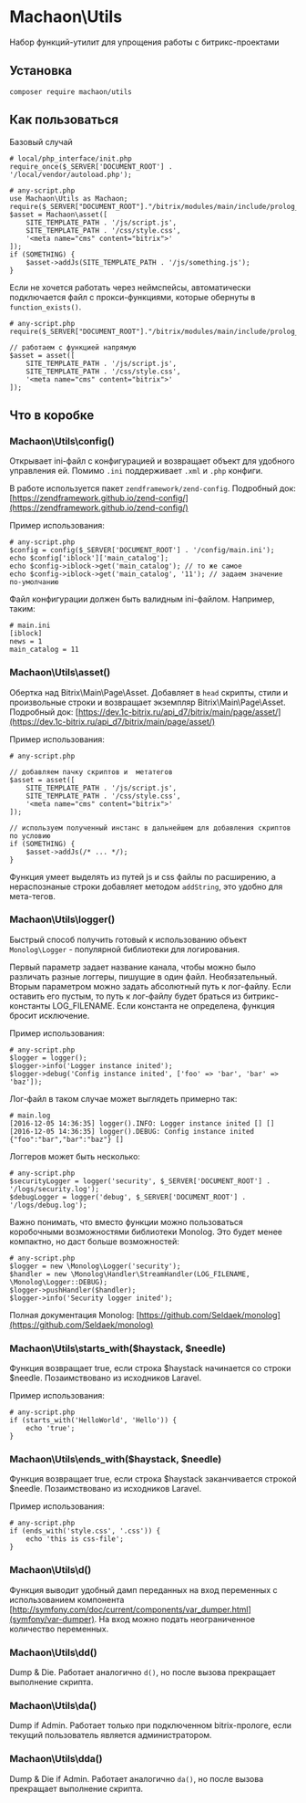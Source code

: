 # Machaon\Utils

Набор функций-утилит для упрощения работы с битрикс-проектами

## Установка

	composer require machaon/utils

## Как пользоваться

Базовый случай

	# local/php_interface/init.php
	require_once($_SERVER['DOCUMENT_ROOT'] . '/local/vendor/autoload.php');
	
	# any-script.php
	use Machaon\Utils as Machaon;
	require($_SERVER["DOCUMENT_ROOT"]."/bitrix/modules/main/include/prolog_before.php");
	$asset = Machaon\asset([
	    SITE_TEMPLATE_PATH . '/js/script.js',
	    SITE_TEMPLATE_PATH . '/css/style.css',
	    '<meta name="cms" content="bitrix">'
	]);
	if (SOMETHING) {
	    $asset->addJs(SITE_TEMPLATE_PATH . '/js/something.js');
	}

Если не хочется работать через неймспейсы, автоматически подключается файл с прокси-функциями, 
которые обернуты в `function_exists()`.

	# any-script.php
	require($_SERVER["DOCUMENT_ROOT"]."/bitrix/modules/main/include/prolog_before.php");
		
	// работаем с функцией напрямую
	$asset = asset([
	    SITE_TEMPLATE_PATH . '/js/script.js',
	    SITE_TEMPLATE_PATH . '/css/style.css',
	    '<meta name="cms" content="bitrix">'
	]);

## Что в коробке

### Machaon\Utils\config()

Открывает ini-файл с конфигурацией и возвращает объект для удобного управления ей.
Помимо `.ini` поддерживает `.xml` и `.php` конфиги. 

В работе используется пакет `zendframework/zend-config`. Подробный док: [https://zendframework.github.io/zend-config/](https://zendframework.github.io/zend-config/)

Пример использования:

	# any-script.php
	$config = config($_SERVER['DOCUMENT_ROOT'] . '/config/main.ini');
	echo $config['iblock']['main_catalog'];
	echo $config->iblock->get('main_catalog'); // то же самое
	echo $config->iblock->get('main_catalog', '11'); // задаем значение по-умолчанию

Файл конфигурации должен быть валидным ini-файлом. Например, таким:

	# main.ini 
	[iblock]
	news = 1
	main_catalog = 11

### Machaon\Utils\asset()

Обертка над Bitrix\Main\Page\Asset. Добавляет в `head` скрипты, стили и произвольные строки 
и возвращает экземпляр Bitrix\Main\Page\Asset. Подробный док: [https://dev.1c-bitrix.ru/api_d7/bitrix/main/page/asset/](https://dev.1c-bitrix.ru/api_d7/bitrix/main/page/asset/)

Пример использования:

	# any-script.php
	
	// добавляем пачку скриптов и  метатегов
	$asset = asset([
	    SITE_TEMPLATE_PATH . '/js/script.js',
	    SITE_TEMPLATE_PATH . '/css/style.css',
	    '<meta name="cms" content="bitrix">'
	]);
	
	// используем полученный инстанс в дальнейшем для добавления скриптов по условию
	if (SOMETHING) {
	    $asset->addJs(/* ... */);
	}

Функция умеет выделять из путей js и css файлы по расширению, а нераспознаные строки добавляет методом `addString`,
это удобно для мета-тегов.

### Machaon\Utils\logger()

Быстрый способ получить готовый к использованию объект `Monolog\Logger` - популярной библиотеки для логирования.

Первый параметр задает название канала, чтобы можно было различать разные логгеры, пишущие в один файл. Необязательный.
Вторым параметром можно задать абсолютный путь к лог-файлу. Если оставить его пустым, то путь к лог-файлу будет браться 
из битрикс-константы LOG_FILENAME. Если константа не определена, функция бросит исключение.

Пример использования:

	# any-script.php
	$logger = logger();
	$logger->info('Logger instance inited');
	$logger->debug('Config instance inited', ['foo' => 'bar', 'bar' => 'baz']);

Лог-файл в таком случае может выглядеть примерно так:

	# main.log
	[2016-12-05 14:36:35] logger().INFO: Logger instance inited [] []
	[2016-12-05 14:36:35] logger().DEBUG: Config instance inited {"foo":"bar","bar":"baz"} []

Логгеров может быть несколько:

	# any-script.php
	$securityLogger = logger('security', $_SERVER['DOCUMENT_ROOT'] . '/logs/security.log');
	$debugLogger = logger('debug', $_SERVER['DOCUMENT_ROOT'] . '/logs/debug.log');

Важно понимать, что вместо функции можно пользоваться коробочными возможностями библиотеки Monolog. 
Это будет менее компактно, но даст больше возможностей:

	# any-script.php
	$logger = new \Monolog\Logger('security');
	$handler = new \Monolog\Handler\StreamHandler(LOG_FILENAME, \Monolog\Logger::DEBUG);
	$logger->pushHandler($handler);
	$logger->info('Security logger inited');

Полная документация Monolog: [https://github.com/Seldaek/monolog](https://github.com/Seldaek/monolog)

### Machaon\Utils\starts_with($haystack, $needle)

Функция возвращает true, если строка $haystack начинается со строки $needle. Позаимствовано из исходников Laravel.

Пример использования:

	# any-script.php
	if (starts_with('HelloWorld', 'Hello')) {
	    echo 'true';
	}

### Machaon\Utils\ends_with($haystack, $needle)

Функция возвращает true, если строка $haystack заканчивается строкой $needle. Позаимствовано из исходников Laravel.

Пример использования:

	# any-script.php
	if (ends_with('style.css', '.css')) {
	    echo 'this is css-file';
	}

### Machaon\Utils\d()

Функция выводит удобный дамп переданных на вход переменных с использованием компонента [http://symfony.com/doc/current/components/var_dumper.html](symfony/var-dumper).
На вход можно подать неограниченное количество переменных.

### Machaon\Utils\dd()

Dump & Die. Работает аналогично `d()`, но после вызова прекращает выполнение скрипта.

### Machaon\Utils\da()

Dump if Admin. Работает только при подключенном bitrix-прологе, если текущий пользователь является администратором.

### Machaon\Utils\dda()

Dump & Die if Admin. Работает аналогично `da()`, но после вызова прекращает выполнение скрипта.
